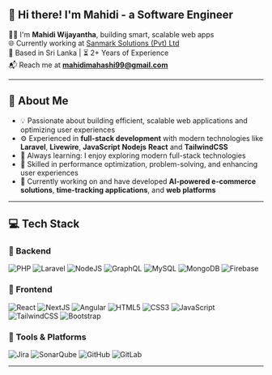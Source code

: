 ## 👋 Hi there! I'm Mahidi - a Software Engineer

🧑‍💻 I'm **Mahidi Wijayantha**, building smart, scalable web apps <br>
🌐 Currently working at [Sanmark Solutions (Pvt) Ltd](https://sanmarksolutions.com/)  
📍 Based in Sri Lanka | ⏳ 2+ Years of Experience  
📬 Reach me at **mahidimahashi99@gmail.com**

---

## 🚀 About Me

- 💡 Passionate about building efficient, scalable web applications and optimizing user experiences
- ⚙️ Experienced in **full-stack development** with modern technologies like **Laravel**, **Livewire**, **JavaScript** **Nodejs** **React** and **TailwindCSS**
- 🧠 Always learning: I enjoy exploring modern full-stack technologies
- 🎯 Skilled in performance optimization, problem-solving, and enhancing user experiences
- 🌱 Currently working on and have developed **AI-powered e-commerce solutions**, **time-tracking applications**, and **web platforms**

---

## 💻 Tech Stack

### 🧠 Backend
![PHP](https://img.shields.io/badge/PHP-777BB4?style=for-the-badge&logo=php&logoColor=white)
![Laravel](https://img.shields.io/badge/Laravel-FF2D20?style=for-the-badge&logo=laravel&logoColor=white)
![NodeJS](https://img.shields.io/badge/Node%20js-339933?style=for-the-badge&logo=nodedotjs&logoColor=white)
![GraphQL](https://img.shields.io/badge/GraphQl-E10098?style=for-the-badge&logo=graphql&logoColor=white)
![MySQL](https://img.shields.io/badge/MySQL-4479A1?style=for-the-badge&logo=mysql&logoColor=white)
![MongoDB](https://img.shields.io/badge/MongoDB-4EA94B?style=for-the-badge&logo=mongodb&logoColor=white)
![Firebase](https://img.shields.io/badge/firebase-ffca28?style=for-the-badge&logo=firebase&logoColor=black)

### 🎨 Frontend
![React](https://img.shields.io/badge/React-20232A?style=for-the-badge&logo=react&logoColor=61DAFB)
![NextJS](https://img.shields.io/badge/next%20js-000000?style=for-the-badge&logo=nextdotjs&logoColor=white)
![Angular](https://img.shields.io/badge/Angular-DD0031?style=for-the-badge&logo=angular&logoColor=white)
![HTML5](https://img.shields.io/badge/HTML5-E34F26?style=for-the-badge&logo=html5&logoColor=white)
![CSS3](https://img.shields.io/badge/CSS3-1572B6?style=for-the-badge&logo=css3&logoColor=white)
![JavaScript](https://img.shields.io/badge/JavaScript-F7DF1E?style=for-the-badge&logo=javascript&logoColor=black)
![TailwindCSS](https://img.shields.io/badge/TailwindCSS-38B2AC?style=for-the-badge&logo=tailwind-css&logoColor=white)
![Bootstrap](https://img.shields.io/badge/Bootstrap-7952B3?style=for-the-badge&logo=bootstrap&logoColor=white)

### 🧩 Tools & Platforms
![Jira](https://img.shields.io/badge/Jira-0052CC?style=for-the-badge&logo=jira&logoColor=white)
![SonarQube](https://img.shields.io/badge/SonarQube-4E9BCD?style=for-the-badge&logo=sonarqube&logoColor=white)
![GitHub](https://img.shields.io/badge/GitHub-181717?style=for-the-badge&logo=github&logoColor=white)
![GitLab](https://img.shields.io/badge/GitLab-FC6D26?style=for-the-badge&logo=gitlab&logoColor=white)


----
